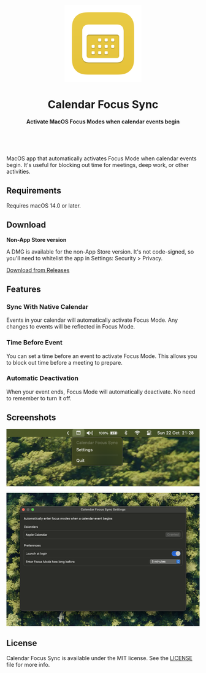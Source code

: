 <div align="center">
	<img src="Calendar Focus Sync/Assets.xcassets/AppIcon.appiconset/256x256@2x.png" width="200" height="200">
	<h1>Calendar Focus Sync</h1>
	<p>
		<b>Activate MacOS Focus Modes when calendar events begin</b>
	</p>
	<br>
	<br>
	<br>
</div>

MacOS app that automatically activates Focus Mode when calendar events begin. It's useful for blocking out time for meetings, deep work, or other activities.

<!-- [![](https://tools.applemediaservices.com/api/badges/download-on-the-mac-app-store/black/en-us?size=250x83&releaseDate=1615852800)](https://apps.apple.com/app/)
-->

## Requirements

Requires macOS 14.0 or later.

## Download

**Non-App Store version**

A DMG is available for the non-App Store version. It's not code-signed, so you'll need to whitelist the app in Settings: Security > Privacy.

[Download from Releases](https://github.com/a11rew/calendar-focus-sync/releases)

## Features

### Sync With Native Calendar

Events in your calendar will automatically activate Focus Mode. Any changes to events will be reflected in Focus Mode.

### Time Before Event

You can set a time before an event to activate Focus Mode. This allows you to block out time before a meeting to prepare.

### Automatic Deactivation

When your event ends, Focus Mode will automatically deactivate. No need to remember to turn it off.

## Screenshots

![Menu Bar Item](<Calendar Focus Sync/Assets.xcassets/Screenshots/menu-bar.png>)

![Settings Screen](<Calendar Focus Sync/Assets.xcassets/Screenshots/settings.png>)

## License

Calendar Focus Sync is available under the MIT license. See the [LICENSE](LICENSE) file for more info.
